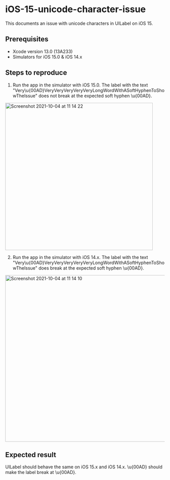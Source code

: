 # iOS-15-unicode-character-issue

This documents an issue with unicode characters in UILabel on iOS 15.

## Prerequisites
- Xcode version 13.0 (13A233)
- Simulators for iOS 15.0 & iOS 14.x

## Steps to reproduce

1. Run the app in the simulator with iOS 15.0. The label with the text "Very\u{00AD}VeryVeryVeryVeryVeryLongWordWithASoftHyphenToShowTheIssue" does not break at the expected soft hyphen \u{00AD}.

<img width="466" alt="Screenshot 2021-10-04 at 11 14 22" src="https://user-images.githubusercontent.com/6748633/135825348-f3162297-365a-46a9-b166-f47efceecadc.png">

2. Run the app in the simulator with iOS 14.x. The label with the text "Very\u{00AD}VeryVeryVeryVeryVeryLongWordWithASoftHyphenToShowTheIssue" does break at the expected soft hyphen \u{00AD}.

<img width="527" alt="Screenshot 2021-10-04 at 11 14 10" src="https://user-images.githubusercontent.com/6748633/135825338-a325f5f1-50f0-4199-bb84-5280524820cc.png">

## Expected result 

UILabel should behave the same on iOS 15.x and iOS 14.x. \u{00AD} should make the label break at \u{00AD}.
